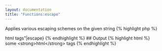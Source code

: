 ```yaml
---
layout: documentation
title: "Functions:escape"
---
```


Applies various escaping schemes on the given string
{% highlight php %}
<?php
escape([ $value = "", [ $format = 'html', [ $charset = null ]]])
{% endhighlight %}

* **value**: the string to process
* **format**: escaping format to use, valid formats are : html, htmlall, url, urlpathinfo, quotes, hex, hexentity, javascript and mail
* **charset**: character set to use for the conversion (applies to some formats only), defaults to the current Dwoo charset

## Example
{% highlight smarty %}
{"some <strong>html</strong> tags"|escape}
{% endhighlight %}

## Output
{% highlight html %}
some &lt;strong&gt;html&lt;/strong&gt; tags
{% endhighlight %}